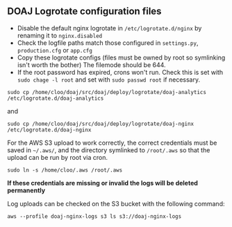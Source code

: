 ## DOAJ Logrotate configuration files

* Disable the default nginx logrotate in `/etc/logrotate.d/nginx` by renaming it to `nginx.disabled`
* Check the logfile paths match those configured in `settings.py`, `production.cfg` or `app.cfg`
* Copy these logrotate configs (files must be owned by root so symlinking isn't worth the bother)
  The filemode should be 644.
* If the root password has expired, crons won't run. Check this is set with `sudo chage -l root`
  and set with `sudo passwd root` if necessary.

```
sudo cp /home/cloo/doaj/src/doaj/deploy/logrotate/doaj-analytics /etc/logrotate.d/doaj-analytics
```

and

```
sudo cp /home/cloo/doaj/src/doaj/deploy/logrotate/doaj-nginx /etc/logrotate.d/doaj-nginx
```

For the AWS S3 upload to work correctly, the correct credentials must be saved in `~/.aws/`, and 
the directory symlinked to `/root/.aws` so that the upload can be run by root via cron.

```
sudo ln -s /home/cloo/.aws /root/.aws
```

**If these credentials are missing or invalid the logs will be deleted permanently**

Log uploads can be checked on the S3 bucket with the following command:

```
aws --profile doaj-nginx-logs s3 ls s3://doaj-nginx-logs
```